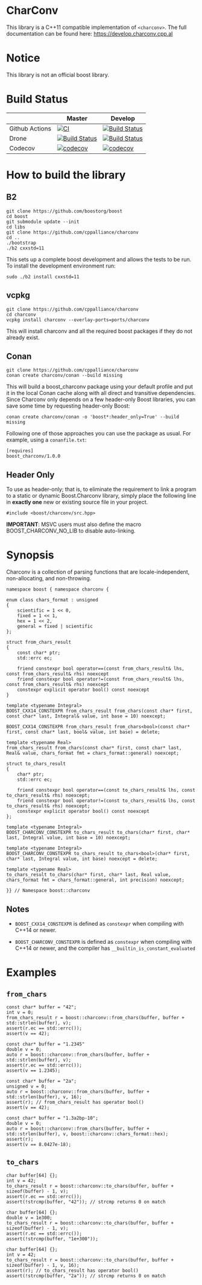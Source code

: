 # CharConv
This library is a C++11 compatible implementation of `<charconv>`. The full documentation can be found here: https://develop.charconv.cpp.al

# Notice
This library is not an official boost library.

# Build Status

|                | Master                                                                                                                                              | Develop                                                                                                                                              |
|----------------|-----------------------------------------------------------------------------------------------------------------------------------------------------|------------------------------------------------------------------------------------------------------------------------------------------------------|
| Github Actions | [![CI](https://github.com/cppalliance/charconv/actions/workflows/ci.yml/badge.svg?branch=master)](https://github.com/cppalliance/charconv/actions/workflows/ci.yml)    | [![Build Status](https://github.com/cppalliance/charconv/workflows/CI/badge.svg?branch=develop)](https://github.com/cppalliance/charconv/actions)    |
| Drone          | [![Build Status](https://drone.cpp.al/api/badges/cppalliance/charconv/status.svg?ref=refs/heads/master)](https://drone.cpp.al/cppalliance/charconv) | [![Build Status](https://drone.cpp.al/api/badges/cppalliance/charconv/status.svg?ref=refs/heads/develop)](https://drone.cpp.al/cppalliance/charconv) |
| Codecov        | [![codecov](https://codecov.io/gh/cppalliance/charconv/branch/master/graph/badge.svg)](https://codecov.io/gh/cppalliance/charconv/branch/master)    | [![codecov](https://codecov.io/gh/cppalliance/charconv/branch/develop/graph/badge.svg)](https://codecov.io/gh/cppalliance/charconv/branch/develop)   |

# How to build the library

## B2

````
git clone https://github.com/boostorg/boost
cd boost
git submodule update --init
cd libs
git clone https://github.com/cppalliance/charconv
cd ..
./bootstrap
./b2 cxxstd=11
````

This sets up a complete boost development and allows the tests to be run. To install the development environment run:

````
sudo ./b2 install cxxstd=11
````

## vcpkg

````
git clone https://github.com/cppalliance/charconv
cd charconv
vcpkg install charconv --overlay-ports=ports/charconv 
````

This will install charconv and all the required boost packages if they do not already exist.

## Conan

````
git clone https://github.com/cppalliance/charconv
conan create charconv/conan --build missing
````

This will build a boost_charconv package using your default profile and put it
in the local Conan cache along with all direct and transitive dependencies.
Since Charconv only depends on a few header-only Boost libraries, you can
save some time by requesting header-only Boost:

```
conan create charconv/conan -o 'boost*:header_only=True' --build missing
````

Following one of those approaches you can use the package as usual. For
example, using a `conanfile.txt`:

```
[requires]
boost_charconv/1.0.0
````

## Header Only
To use as header-only; that is, to eliminate the requirement to link a program to a static or dynamic Boost.Charconv library, simply place the following line in __exactly one__ new or existing source file in your project.

````
#include <boost/charconv/src.hpp>
````

__IMPORTANT__: MSVC users must also define the macro BOOST_CHARCONV_NO_LIB to disable auto-linking.

# Synopsis

Charconv is a collection of parsing functions that are locale-independent, non-allocating, and non-throwing.

````
namespace boost { namespace charconv {

enum class chars_format : unsigned
{
    scientific = 1 << 0,
    fixed = 1 << 1,
    hex = 1 << 2,
    general = fixed | scientific
};

struct from_chars_result
{
    const char* ptr;
    std::errc ec;

    friend constexpr bool operator==(const from_chars_result& lhs, const from_chars_result& rhs) noexcept
    friend constexpr bool operator!=(const from_chars_result& lhs, const from_chars_result& rhs) noexcept
    constexpr explicit operator bool() const noexcept
}

template <typename Integral>
BOOST_CXX14_CONSTEXPR from_chars_result from_chars(const char* first, const char* last, Integral& value, int base = 10) noexcept;

BOOST_CXX14_CONSTEXPR from_chars_result from_chars<bool>(const char* first, const char* last, bool& value, int base) = delete;

template <typename Real>
from_chars_result from_chars(const char* first, const char* last, Real& value, chars_format fmt = chars_format::general) noexcept;

struct to_chars_result
{
    char* ptr;
    std::errc ec;

    friend constexpr bool operator==(const to_chars_result& lhs, const to_chars_result& rhs) noexcept;
    friend constexpr bool operator!=(const to_chars_result& lhs, const to_chars_result& rhs) noexcept;
    constexpr explicit operator bool() const noexcept
};

template <typename Integral>
BOOST_CHARCONV_CONSTEXPR to_chars_result to_chars(char* first, char* last, Integral value, int base = 10) noexcept;

template <typename Integral>
BOOST_CHARCONV_CONSTEXPR to_chars_result to_chars<bool>(char* first, char* last, Integral value, int base) noexcept = delete;

template <typename Real>
to_chars_result to_chars(char* first, char* last, Real value, chars_format fmt = chars_format::general, int precision) noexcept;

}} // Namespace boost::charconv
````

## Notes
- `BOOST_CXX14_CONSTEXPR` is defined as `constexpr` when compiling with C++14 or newer.

- `BOOST_CHARCONV_CONSTEXPR` is defined as `constexpr` when compiling with C++14 or newer, and the compiler has `__builtin_is_constant_evaluated`

# Examples

## `from_chars`

````
const char* buffer = "42";
int v = 0;
from_chars_result r = boost::charconv::from_chars(buffer, buffer + std::strlen(buffer), v);
assert(r.ec == std::errc());
assert(v == 42);

const char* buffer = "1.2345"
double v = 0;
auto r = boost::charconv::from_chars(buffer, buffer + std::strlen(buffer), v);
assert(r.ec == std::errc());
assert(v == 1.2345);

const char* buffer = "2a";
unsigned v = 0;
auto r = boost::charconv::from_chars(buffer, buffer + std::strlen(buffer), v, 16);
assert(r); // from_chars_result has operator bool()
assert(v == 42);

const char* buffer = "1.3a2bp-10";
double v = 0;
auto r = boost::charconv::from_chars(buffer, buffer + std::strlen(buffer), v, boost::charconv::chars_format::hex);
assert(r);
assert(v == 8.0427e-18);
````
## `to_chars`

````
char buffer[64] {};
int v = 42;
to_chars_result r = boost::charconv::to_chars(buffer, buffer + sizeof(buffer) - 1, v);
assert(r.ec == std::errc());
assert(!strcmp(buffer, "42")); // strcmp returns 0 on match

char buffer[64] {};
double v = 1e300;
to_chars_result r = boost::charconv::to_chars(buffer, buffer + sizeof(buffer) - 1, v);
assert(r.ec == std::errc());
assert(!strcmp(buffer, "1e+300"));

char buffer[64] {};
int v = 42;
to_chars_result r = boost::charconv::to_chars(buffer, buffer + sizeof(buffer) - 1, v, 16);
assert(r); // to_chars_result has operator bool()
assert(!strcmp(buffer, "2a")); // strcmp returns 0 on match

````
